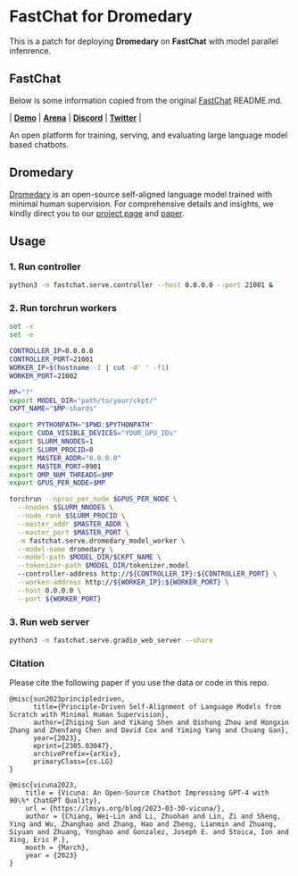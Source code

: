 # FastChat for Dromedary

This is a patch for deploying **Dromedary** on **FastChat** with model parallel infenrence.

## FastChat

Below is some information copied from the original [FastChat](https://github.com/lm-sys/FastChat/) README.md.

| [**Demo**](https://chat.lmsys.org/) | [**Arena**](https://arena.lmsys.org) | [**Discord**](https://discord.gg/h6kCZb72G7) | [**Twitter**](https://twitter.com/lmsysorg) |

An open platform for training, serving, and evaluating large language model based chatbots.

## Dromedary

[Dromedary](https://github.com/IBM/Dromedary) is an open-source self-aligned language model trained with minimal human supervision.  For comprehensive details and insights, we kindly direct you to our [project page](https://mitibmdemos.draco.res.ibm.com/dromedary) and [paper](https://arxiv.org/abs/2305.03047).

## Usage

### 1. Run controller

```bash
python3 -m fastchat.serve.controller --host 0.0.0.0 --port 21001 &
```

### 2. Run torchrun workers

```bash
set -x
set -e

CONTROLLER_IP=0.0.0.0
CONTROLLER_PORT=21001
WORKER_IP=$(hostname -I | cut -d' ' -f1)
WORKER_PORT=21002

MP="?"
export MODEL_DIR="path/to/your/ckpt/"
CKPT_NAME="$MP-shards"

export PYTHONPATH="$PWD:$PYTHONPATH"
export CUDA_VISIBLE_DEVICES="YOUR_GPU_IDs"
export SLURM_NNODES=1
export SLURM_PROCID=0
export MASTER_ADDR="0.0.0.0"
export MASTER_PORT=9901
export OMP_NUM_THREADS=$MP
export GPUS_PER_NODE=$MP

torchrun --nproc_per_node $GPUS_PER_NODE \
  --nnodes $SLURM_NNODES \
  --node_rank $SLURM_PROCID \
  --master_addr $MASTER_ADDR \
  --master_port $MASTER_PORT \
  -m fastchat.serve.dromedary_model_worker \
  --model-name dromedary \
  --model-path $MODEL_DIR/$CKPT_NAME \
  --tokenizer-path $MODEL_DIR/tokenizer.model
  --controller-address http://${CONTROLLER_IP}:${CONTROLLER_PORT} \
  --worker-address http://${WORKER_IP}:${WORKER_PORT} \
  --host 0.0.0.0 \
  --port ${WORKER_PORT}
```

### 3. Run web server

```bash
python3 -m fastchat.serve.gradio_web_server --share
```

### Citation

Please cite the following paper if you use the data or code in this repo.

```
@misc{sun2023principledriven,
      title={Principle-Driven Self-Alignment of Language Models from Scratch with Minimal Human Supervision},
      author={Zhiqing Sun and Yikang Shen and Qinhong Zhou and Hongxin Zhang and Zhenfang Chen and David Cox and Yiming Yang and Chuang Gan},
      year={2023},
      eprint={2305.03047},
      archivePrefix={arXiv},
      primaryClass={cs.LG}
}
```

```
@misc{vicuna2023,
    title = {Vicuna: An Open-Source Chatbot Impressing GPT-4 with 90\%* ChatGPT Quality},
    url = {https://lmsys.org/blog/2023-03-30-vicuna/},
    author = {Chiang, Wei-Lin and Li, Zhuohan and Lin, Zi and Sheng, Ying and Wu, Zhanghao and Zhang, Hao and Zheng, Lianmin and Zhuang, Siyuan and Zhuang, Yonghao and Gonzalez, Joseph E. and Stoica, Ion and Xing, Eric P.},
    month = {March},
    year = {2023}
}
```